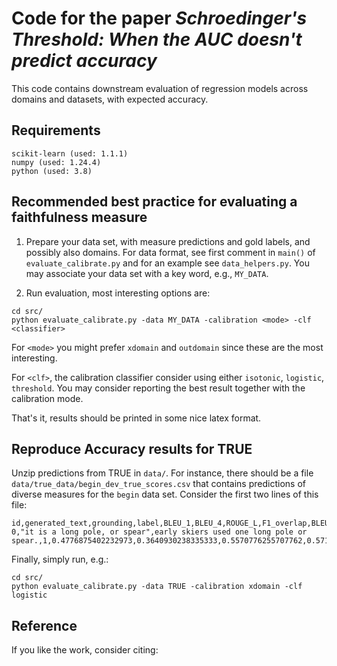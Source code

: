 # Code for the paper *Schroedinger's Threshold: When the AUC doesn't predict accuracy*

This code contains downstream evaluation of regression models across domains and datasets, with expected accuracy.

## Requirements

```
scikit-learn (used: 1.1.1)
numpy (used: 1.24.4)
python (used: 3.8)
```

## Recommended best practice for evaluating a faithfulness measure

1. Prepare your data set, with measure predictions and gold labels, and possibly also domains. For data format, see first comment in `main()` of `evaluate_calibrate.py` and for an example see `data_helpers.py`. You may associate your data set with a key word, e.g., `MY_DATA`.

2. Run evaluation, most interesting options are:

```
cd src/
python evaluate_calibrate.py -data MY_DATA -calibration <mode> -clf <classifier>
```

For `<mode>` you might prefer `xdomain` and `outdomain` since these are the most interesting.

For `<clf>`, the calibration classifier consider using either `isotonic`, `logistic`, `threshold`. You may consider reporting the best result together with the calibration mode.

That's it, results should be printed in some nice latex format.

## Reproduce Accuracy results for TRUE

Unzip predictions from TRUE in `data/`. For instance, there should be a file `data/true_data/begin_dev_true_scores.csv` that contains predictions of diverse measures for the `begin` data set. Consider the first two lines of this file:

```
id,generated_text,grounding,label,BLEU_1,BLEU_4,ROUGE_L,F1_overlap,BLEURT_D6,NUBIA,QuestEval,FactCC,SummaCConv,SummacZS,BARTScore,BERTScore_P_roberta,Q2,ANLI,BERTScore_P_deberta,BLEURT
0,"it is a long pole, or spear",early skiers used one long pole or spear.,1,0.4776875402232973,0.3640930238335333,0.5570776255707762,0.5714285714285715,0.3948823213577271,0.5837966498340075,0.4080772441294458,0.9760784,0.2215320765972136,0.76171875,0.0778591756151947,0.7675871999999999,0.5,0.9999616153454745,0.6587844,0.4131435751914978
```

Finally, simply run, e.g.:

```
cd src/
python evaluate_calibrate.py -data TRUE -calibration xdomain -clf logistic
```

## Reference

If you like the work, consider citing:




